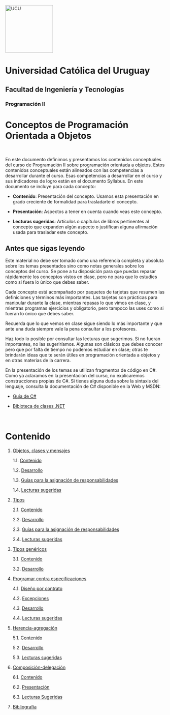 <img alt="UCU" src="https://www.ucu.edu.uy/plantillas/images/logo_ucu.svg"
width="150"/>

# Universidad Católica del Uruguay

## Facultad de Ingeniería y Tecnologías

### Programación II

# Conceptos de Programación Orientada a Objetos

<br/>

En este documento definimos y presentamos los contenidos conceptuales del curso de Programación II sobre programación orientada a objetos. Estos contenidos conceptuales están alineados con las competencias a desarrollar durante el curso. Esas competencias a desarrollar en el curso y sus indicadores de logro están en el documento Syllabus.
En este documento se incluye para cada concepto:

- **Contenido**: Presentación del concepto. Usamos esta presentación en grado creciente de formalidad para trasladarte el concepto.

- **Presentación**: Aspectos a tener en cuenta cuando veas este concepto.

- **Lecturas sugeridas**: Artículos o capítulos de libros pertinentes al concepto que expanden algún aspecto o justifican alguna afirmación usada para trasladar este concepto.

## Antes que sigas leyendo

Este material no debe ser tomado como una referencia completa y absoluta sobre los temas presentados sino como notas generales sobre los conceptos del curso. Se pone a tu disposición para que puedas repasar rápidamente los conceptos vistos en clase, pero no para que lo estudies como si fuera lo único que debes saber.

Cada concepto está acompañado por paquetes de tarjetas que resumen las definiciones y términos más importantes. Las tarjetas son prácticas para manipular durante la clase, mientras repasas lo que vimos en clase, y mientras programas ejercicios y obligatorio, pero tampoco las uses como si fueran lo único que debes saber.

Recuerda que lo que vemos en clase sigue siendo lo más importante y que ante una duda siempre vale la pena consultar a los profesores.

Haz todo lo posible por consultar las lecturas que sugerimos. Si no fueran importantes, no las sugeriríamos. Algunas son clásicos que debes conocer pero que por falta de tiempo no podemos estudiar en clase; otras te brindarán ideas que te serán útiles en programación orientada a objetos y en otras materias de la carrera.

En la presentación de los temas se utilizan fragmentos de código en C#. Como ya aclaramos en la presentación del curso, no explicaremos construcciones propias de C#. Si tienes alguna duda sobre la sintaxis del lenguaje, consulta la documentación de C# disponible en la Web y MSDN:

- [Guía de C#](https://docs.microsoft.com/en-us/dotnet/csharp/)

- [Bibioteca de clases .NET](https://docs.microsoft.com/en-us/dotnet/api/)

<br/>

# Contenido

1. [Objetos, clases y mensajes](./Capitulos/1_Objetos_Clases_Mensajes/1_1_Contenido.md#1-objetos,-clases-y-mensajes)

    1.1. [Contenido](./Capitulos/1_Objetos_Clases_Mensajes/1_1_Contenido.md)

    1.2. [Desarrollo](./Capitulos/1_Objetos_Clases_Mensajes/1_2_Desarrollo.md)

    1.3. [Guías para la asignación de responsabilidades](./Capitulos/1_Objetos_Clases_Mensajes/1_3_Guias.md)

    1.4. [Lecturas sugeridas](./Capitulos/1_Objetos_Clases_Mensajes/1_4_Lecturas_Sugeridas.md)

2. [Tipos](./Capitulos/2_Tipos/2_1_Contenido.md#2-tipos)

    2.1. [Contenido](./Capitulos/2_Tipos/2_1_Contenido.md)

    2.2. [Desarrollo](./Capitulos/2_Tipos/2_2_Desarrollo.md)

    2.3. [Guías para la asignación de responsabilidades](./Capitulos/2_Tipos/2_3_Guias.md)

    2.4. [Lecturas sugeridas](./Capitulos/2_Tipos/2_4_Lecturas_Sugeridas.md)

3. [Tipos genéricos](./Capitulos/3_Tipos_Genericos/3_1_Contenido.md#1-tipos-genéricos)

    3.1. [Contenido](./Capitulos/3_Tipos_Genericos/3_1_Contenido.md)

    3.2. [Desarrollo](./Capitulos/3_Tipos_Genericos/3_2_Desarrollo.md)

4. [Programar contra especificaciones](./Capitulos/4_Programar_Contra_Especificaciones/4_1_Diseño_Por_Contrato.md#4-programar-contra-especificaciones)

    4.1. [Diseño por contrato](./Capitulos/4_Programar_Contra_Especificaciones/4_1_Diseño_Por_Contrato.md)

    4.2. [Excepciones](./Capitulos/4_Programar_Contra_Especificaciones/4_2_Excepciones.md)

    4.3. [Desarrollo](./Capitulos/4_Programar_Contra_Especificaciones/4_3_Desarrollo.md)

    4.4. [Lecturas sugeridas](./Capitulos/4_Programar_Contra_Especificaciones/4_4_Lecturas_Sugeridas.md)

5. [Herencia-agregación](./Capitulos/5_Herencia_Agregacion/5_1_Contenido.md#5-herencia-agregación)

    5.1. [Contenido](./Capitulos/5_Herencia_Agregacion/5_1_Contenido.md)

    5.2. [Desarrollo](./Capitulos/5_Herencia_Agregacion/5_2_Desarrollo.md)

    5.3. [Lecturas sugeridas](./Capitulos/5_Herencia_Agregacion/5_3_Lecturas_Sugeridas.md)

6. [Composición-delegación](./Capitulos/6_Composicion_Delegacion/6_1_Contenido.md#6-composición-delegación)

    6.1. [Contenido](./Capitulos/6_Composicion_Delegacion/6_1_Contenido.md)

    6.2. [Presentación](./Capitulos/6_Composicion_Delegacion/6_2_Presentacion.md)

    6.3. [Lecturas Sugeridas](./Capitulos/6_Composicion_Delegacion/6_3_Lecturas_Sugeridas.md)

7. [Bibliografía](./Capitulos/7_Bibliografia/Bibliografia.md#7-bibliografia)

